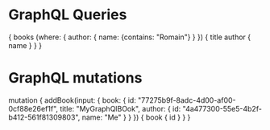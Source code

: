 ﻿# GraphQL Queries
{
  books (where: { author: { name: {contains: "Romain"} } }) {
    title
    author {
      name
    }
  }
}

# GraphQL mutations
mutation {
  addBook(input: {
    book: {
      id: "77275b9f-8adc-4d00-af00-0cf88e26ef1f", 
      title: "MyGraphQlBOok", 
      author: {
        id: "4a477300-55e5-4b2f-b412-561f81309803", 
        name: "Me"
        }
      }
    }) {
      book {
        id
      }
  }
}